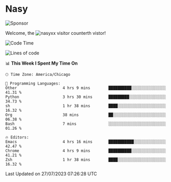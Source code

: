 # Nasy

<!--
<p align="center">
<img height="200" src="https://github-readme-stats.vercel.app/api?username=nasyxx&count_private=true&show_icons=true&theme=dracula&include_all_commits=true"/>
<img height="200" src="https://github-readme-stats.vercel.app/api/top-langs/?username=nasyxx&theme=dracula&hide=html,jupyter+notebook&count_private=true&show_icons=true"/>
</p>

  
----------------
-->

![Sponsor](https://img.shields.io/static/v1.svg?label=Sponsor&message=%E2%9D%A4&logo=GitHub&style=flat&color=pink)
 
Welcome, the ![nasyxx visitor counter](https://count.getloli.com/get/@nasyxx?theme=rule34)th vistor!
 
<!--START_SECTION:waka-->
![Code Time](http://img.shields.io/badge/Code%20Time-3%2C610%20hrs%2034%20mins-blue)

![Lines of code](https://img.shields.io/badge/From%20Hello%20World%20I%27ve%20Written-6.3%20million%20lines%20of%20code-blue)

📊 **This Week I Spent My Time On** 

```text
🕑︎ Time Zone: America/Chicago

💬 Programming Languages: 
Other                    4 hrs 9 mins        ██████████░░░░░░░░░░░░░░░   41.31 % 
Python                   3 hrs 30 mins       █████████░░░░░░░░░░░░░░░░   34.73 % 
sh                       1 hr 38 mins        ████░░░░░░░░░░░░░░░░░░░░░   16.32 % 
Org                      38 mins             ██░░░░░░░░░░░░░░░░░░░░░░░   06.38 % 
Bash                     7 mins              ░░░░░░░░░░░░░░░░░░░░░░░░░   01.26 % 

🔥 Editors: 
Emacs                    4 hrs 16 mins       ███████████░░░░░░░░░░░░░░   42.47 % 
Chrome                   4 hrs 9 mins        ██████████░░░░░░░░░░░░░░░   41.21 % 
Zsh                      1 hr 38 mins        ████░░░░░░░░░░░░░░░░░░░░░   16.32 % 
```


 Last Updated on 27/07/2023 07:26:28 UTC
<!--END_SECTION:waka-->

<!-- ![visitors](https://visitor-badge.laobi.icu/badge?page_id=nasyxx.nasyxx) -->
